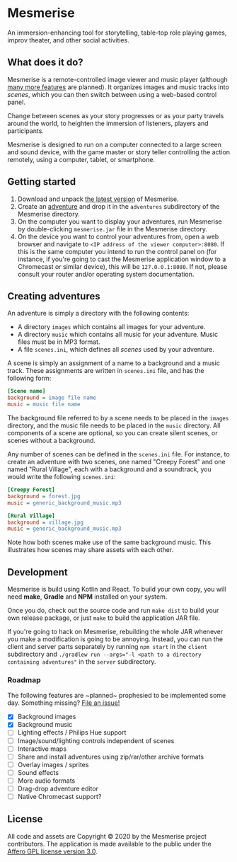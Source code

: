 Mesmerise
=========
An immersion-enhancing tool for storytelling, table-top role playing games,
improv theater, and other social activities.

What does it do?
----------------
Mesmerise is a remote-controlled image viewer and music player
(although [many more features](#roadmap) are planned).
It organizes images and music tracks into _scenes_, which you can then
switch between using a web-based control panel.

Change between scenes as your story progresses or as your party travels around
the world, to heighten the immersion of listeners, players and participants.

Mesmerise is designed to run on a computer connected to a large
screen and sound device, with the game master or story teller controlling
the action remotely, using a computer, tablet, or smartphone.

Getting started
---------------

1. Download and unpack
   [the latest version](https://github.com/mesmerise-project/mesmerise/releases/latest)
   of Mesmerise.
2. Create an [adventure](#adventures) and drop it in the `adventures`
   subdirectory of the Mesmerise directory.
3. On the computer you want to display your adventures, run Mesmerise by
   double-clicking `mesmerise.jar` file in the Mesmerise directory.
4. On the device you want to control your adventures from, open a web browser
   and navigate to `<IP address of the viewer computer>:8080`.
   If this is the same computer you intend to run the control panel on
   (for instance, if you're going to cast the Mesmerise application window
   to a Chromecast or similar device),
   this will be `127.0.0.1:8080`.
   If not, please consult your router and/or operating system documentation.

<span id="adventures"></span>
Creating adventures
-------------------
An adventure is simply a directory with the following contents:
* A directory `images` which contains all images for your adventure.
* A directory `music` which contains all music for your adventure.
  Music files must be in MP3 format.
* A file `scenes.ini`, which defines all *scenes* used by your adventure.

A scene is simply an assignment of a name to a background and a music track.
These assignments are written in `scenes.ini` file, and has the following form:

```ini
[Scene name]
background = image file name
music = music file name
```

The background file referred to by a scene needs to be placed in the `images`
directory, and the music file needs to be placed in the `music` directory.
All components of a scene are optional, so you can create silent scenes,
or scenes without a background.

Any number of scenes can be defined in the `scenes.ini` file.
For instance, to create an adventure with two scenes,
one named "Creepy Forest" and one named "Rural Village",
each with a background and a soundtrack, you would write the following
`scenes.ini`:

```ini
[Creepy Forest]
background = forest.jpg
music = generic_background_music.mp3

[Rural Village]
background = village.jpg
music = generic_background_music.mp3
```

Note how both scenes make use of the same background music.
This illustrates how scenes may share assets with each other.

Development
-----------
Mesmerise is build using Kotlin and React.
To build your own copy, you will need **make**, **Gradle** and **NPM**
installed on your system.

Once you do, check out the source code and run `make dist` to build your own
release package, or just `make` to build the application JAR file.

If you're going to hack on Mesmerise, rebuilding the whole JAR whenever
you make a modification is going to be annoying.
Instead, you can run the client and server parts separately by running
`npm start` in the `client` subdirectory and
`./gradlew run --args="-l <path to a directory containing adventures"`
in the `server` subdirectory.

<span id="roadmap"></span>
### Roadmap
The following features are ~planned~ prophesied to be implemented some day.
Something missing? [File an issue!](https://github.com/mesmerise-project/mesmerise/issues)

- [x] Background images
- [x] Background music
- [ ] Lighting effects / Philips Hue support
- [ ] Image/sound/lighting controls independent of scenes
- [ ] Interactive maps
- [ ] Share and install adventures using zip/rar/other archive formats
- [ ] Overlay images / sprites
- [ ] Sound effects
- [ ] More audio formats
- [ ] Drag-drop adventure editor
- [ ] Native Chromecast support?

License
-------
All code and assets are Copyright © 2020 by the Mesmerise project contributors.
The application is made available to the public under the
[Affero GPL license version 3.0](https://www.gnu.org/licenses/agpl-3.0.en.html).
